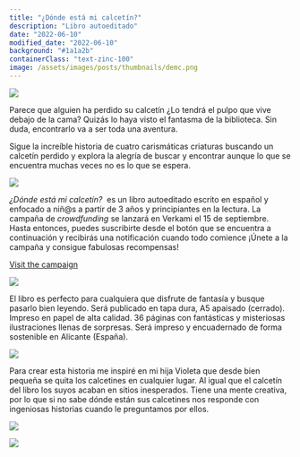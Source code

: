 ```yaml
---
title: "¿Dónde está mi calcetín?"
description: "Libro autoeditado"
date: "2022-06-10"
modified_date: "2022-06-10"
background: "#1a1a2b"
containerClass: "text-zinc-100"
image: /assets/images/posts/thumbnails/demc.png
---
```


![](/assets/images/posts/donde_esta_mi_calcetin/demc001.png)

Parece que alguien ha perdido su calcetín ¿Lo tendrá el pulpo que vive debajo de la cama? Quizás lo haya visto el fantasma de la biblioteca. Sin duda, encontrarlo va a ser toda una aventura.

Sigue la increíble historia de cuatro carismáticas criaturas buscando un calcetín perdido y explora la alegría de buscar y encontrar aunque lo que se encuentra muchas veces no es lo que se espera.

![](/assets/images/posts/donde_esta_mi_calcetin/demc002.png)

*¿Dónde está mi calcetín?* &nbsp;es un libro autoeditado escrito en español y enfocado a niñ@s a partir de 3 años y principiantes en la lectura. La campaña de *crowdfunding* se lanzará en Verkami el 15 de septiembre. Hasta entonces, puedes suscribirte desde el botón que se encuentra a continuación y recibirás una notificación cuando todo comience ¡Únete a la campaña y consigue fabulosas recompensas! <div className="flex justify-center"><a target="_blank" className="text-xl md:text-2xl px-8 py-5 m-8 rounded-md inline-block text-zinc-100 transition ease-in-out hover:scale-110 duration-200 cursor-pointer bg-indigo-800 hover:bg-indigo-500 hover:no-underline no-underline font-normal" href="https://www.verkami.com/projects/33313-donde-esta-mi-calcetin">Visit the campaign</a></div>

![](/assets/images/posts/donde_esta_mi_calcetin/demc003.png)

El libro es perfecto para cualquiera que disfrute de fantasía y busque pasarlo bien leyendo. Será publicado en tapa dura, A5 apaisado (cerrado). Impreso en papel de alta calidad. 36 páginas con fantásticas y misteriosas ilustraciones llenas de sorpresas. Será impreso y encuadernado de forma sostenible en Alicante (España).



![](/assets/images/posts/donde_esta_mi_calcetin/demc004.png)

Para crear esta historia me inspiré en mi hija Violeta que desde bien pequeña se quita los calcetines en cualquier lugar. Al igual que el calcetín del libro los suyos acaban en sitios inesperados. Tiene una mente creativa, por lo que si no sabe dónde están sus calcetines nos responde con ingeniosas historias cuando le preguntamos por ellos.

![](/assets/images/posts/donde_esta_mi_calcetin/demc005.png)

![](/assets/images/posts/donde_esta_mi_calcetin/demc006.png)
